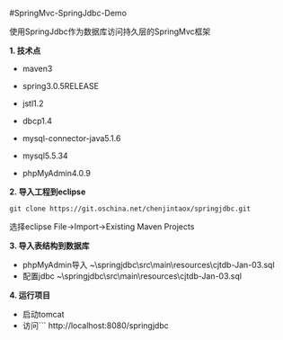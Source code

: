 #SpringMvc-SpringJdbc-Demo

使用SpringJdbc作为数据库访问持久层的SpringMvc框架

 **1. 技术点** 

- maven3
- spring3.0.5RELEASE
- jstl1.2
- dbcp1.4
- mysql-connector-java5.1.6

- mysql5.5.34
- phpMyAdmin4.0.9

 **2. 导入工程到eclipse** 

```
git clone https://git.oschina.net/chenjintaox/springjdbc.git
```
选择eclipse File->Import->Existing Maven Projects

 **3. 导入表结构到数据库** 

- phpMyAdmin导入 ~\springjdbc\src\main\resources\cjtdb-Jan-03.sql
- 配置jdbc ~\springjdbc\src\main\resources\cjtdb-Jan-03.sql

 **4. 运行项目** 

- 启动tomcat
- 访问```
http://localhost:8080/springjdbc
```